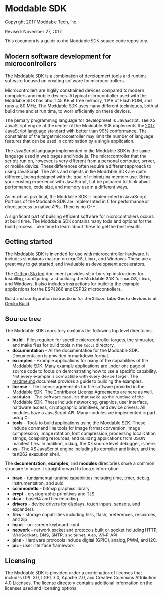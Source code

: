 # Moddable SDK
Copyright 2017 Moddable Tech, Inc.

Revised: November 27, 2017

This document is a guide to the Moddable SDK source code repository. 

## Modern software development for microcontrollers
The Moddable SDK is a combination of development tools and runtime software focused on creating software for microcontrollers.

Microcontrollers are highly constrained devices compared to modern computers and mobile devices. A typical microcontroller used with the Moddable SDK has about 45 KB of free memory, 1 MB of Flash ROM, and runs at 80 MHz. The Moddable SDK uses many different techniques, both at build time and at run time, to work efficiently on these devices.

The primary programming language for development is JavaScript. The XS JavaScript engine at the center of the Moddable SDK implements the [2017 JavaScript language standard](http://www.ecma-international.org/publications/files/ECMA-ST/Ecma-262.pdf) with better than 99% conformance. The constraints of the target microcontroller may limit the number of language features that can be used in combination by a single application.

The JavaScript language implemented in the Moddable SDK is the same language used in web pages and Node.js. The microcontroller that the scripts run on, however, is very different from a personal computer, server, or mobile device. These differences often require a different approach to using JavaScript. The APIs and objects in the Moddable SDK are quite different, being designed with the goal of minimizing memory use. Bring your existing experience with JavaScript, but be prepared to think about performance, code size, and memory use in a different ways.

As much as practical, the Moddable SDK is implemented in JavaScript. Portions of the Moddable SDK are implemented in C for performance or direct access to native APIs. There is no C++.

A significant part of building efficient software for microcontrollers occurs at build time. The Moddable SDK contains many tools and options for the build process. Take time to learn about these to get the best results.

## Getting started
The Moddable SDK is intended for use with microcontroller hardware. It includes simulators that run on macOS, Linux, and Windows. These are a great way to get started, and invaluable as development accelerators.

The [Getting Started](documentation/Moddable%20SDK%20-%20Getting%20Started.md) document provides step-by-step instructions for installing, configuring, and building the Moddable SDK for macOS, Linux, and Windows. It also includes instructions for building the example applications for the ESP8266 and ESP32 microcontrollers.

Build and configuration instructions for the Silicon Labs Gecko devices is at [Gecko Build](documentation/devices/gecko/GeckoBuild.md).

## Source tree
The Moddable SDK repository contains the following top level directories.

- **build** - Files required for specific microcontroller targets, the simulator, and make files for build tools in the `tools` directory.
- **documentation** - All the documentation for the Moddable SDK. Documentation is provided in markdown format.
- **examples** - Example applications for many of the capabilities of the Moddable SDK. Many example applications are under one page of source code to focus on demonstrating how to use a specific capability. Not every example is compatible with every device target. The [readme.md](examples/readme.md) document provides a guide to building the examples.
- **license** - The license agreements for the software provided in the Moddable SDK. The Contributor License Agreements are here as well.
- **modules** - The software modules that make up the runtime of the Moddable SDK. These include networking, graphics, user interface, hardware access, cryptographic primitives, and device drivers. All modules have a JavaScript API. Many modules are implemented in part using C.
- **tools** - Tools to build applications using the Moddable SDK. These include command line tools for image format conversion, image compression, image rotation, font compression, processing localization strings, compiling resources, and building applications from JSON manifest files. In addition, xsbug, the XS source level debugger, is here.
- **xs** - The XS JavaScript engine including its compiler and linker, and the test262 execution shell.

The **documentation**, **examples**, and **modules** directories share a common structure to make it straightforward to locate information.

- **base** - fundamental runtime capabilities including time, timer, debug, instrumentation, and uuid
- **commodetto** - bitmap graphics library
- **crypt** - cryptographic primitives and TLS
- **data** - base64 and hex encoding
- **drivers** - device drivers for displays, touch inputs, sensors, and expanders
- **files** - storage capabilities including files, flash, preferences, resources, and zip
- **input** - on-screen keyboard input
- **network** - network socket and protocols built on socket including HTTP, WebSockets, DNS, SNTP, and telnet. Also, Wi-Fi API
- **pins** - Hardware protocols include digital (GPIO), analog, PWM, and I2C.
- **piu** - user interface framework

## Licensing
The Moddable SDK is provided under a combination of licenses that includes GPL 3.0, LGPL 3.0, Apache 2.0, and Creative Commons Attribution 4.0 Licenses. The license directory contains additional information on the licenses used and licensing options.
